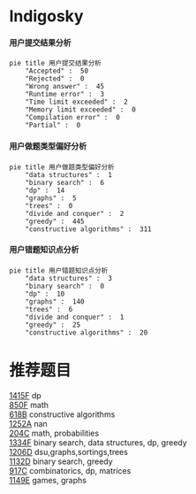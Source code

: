 # Indigosky

<!-- tabs:start -->



#### **用户提交结果分析**

```mermaid
pie title 用户提交结果分析
    "Accepted" :  50
    "Rejected" :  0
    "Wrong answer" :  45
    "Runtime error" :  3
    "Time limit exceeded" :  2
    "Memory limit exceeded" :  0
    "Compilation error" :  0
    "Partial" :  0
```

#### **用户做题类型偏好分析**

```mermaid
pie title 用户做题类型偏好分析
    "data structures" :  1
    "binary search" :  6
    "dp" :  14
    "graphs" :  5
    "trees" :  0
    "divide and conquer" :  2
    "greedy" :  445
    "constructive algorithms" :  311
```
#### **用户错题知识点分析**

```mermaid
pie title 用户错题知识点分析
    "data structures" :  3
    "binary search" :  0
    "dp" :  10
    "graphs" :  140
    "trees" :  6
    "divide and conquer" :  1
    "greedy" :  25
    "constructive algorithms" :  20
```



<!-- tabs:end -->
# 推荐题目
[1415F](https://codeforces.com/contest/1415/problem/F)		dp		  
[850F](https://codeforces.com/contest/850/problem/F)		math		  
[618B](https://codeforces.com/contest/618/problem/B)		constructive algorithms		  
[1252A](https://codeforces.com/contest/1252/problem/A)		nan		  
[204C](https://codeforces.com/contest/204/problem/C)		math,
                        probabilities		  
[1334F](https://codeforces.com/contest/1334/problem/F)		binary search,
                        data structures,
                        dp,
                        greedy		  
[1206D](https://codeforces.com/contest/1206/problem/D)		dsu,graphs,sortings,trees		  
[1132D](https://codeforces.com/contest/1132/problem/D)		binary search,
                        greedy		  
[917C](https://codeforces.com/contest/917/problem/C)		combinatorics,
                        dp,
                        matrices		  
[1149E](https://codeforces.com/contest/1149/problem/E)		games,
                        graphs		  
